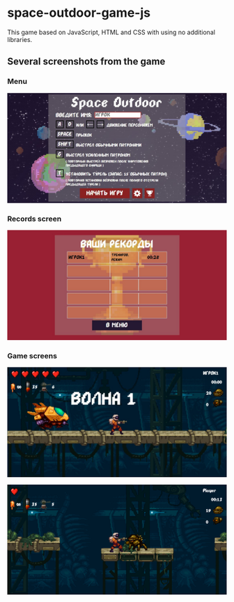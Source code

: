 # space-outdoor-game-js

This game based on JavaScript, HTML and CSS with using no additional libraries.

## Several screenshots from the game

### Menu

![image](screens/menu.jpg)

### Records screen

![image](screens/records.jpg)

### Game screens

![image](screens/game.jpg)

![image](screens/game2.png)
